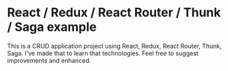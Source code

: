 # React / Redux / React Router / Thunk / Saga example

This is a CRUD application project using React, Redux, React Router, Thunk, Saga. I've made that to learn that technologies. Feel free to suggest improvements and enhanced.
